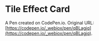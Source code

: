 # Tile Effect Card

A Pen created on CodePen.io. Original URL: [https://codepen.io/_webiox/pen/qBLagjq](https://codepen.io/_webiox/pen/qBLagjq).

